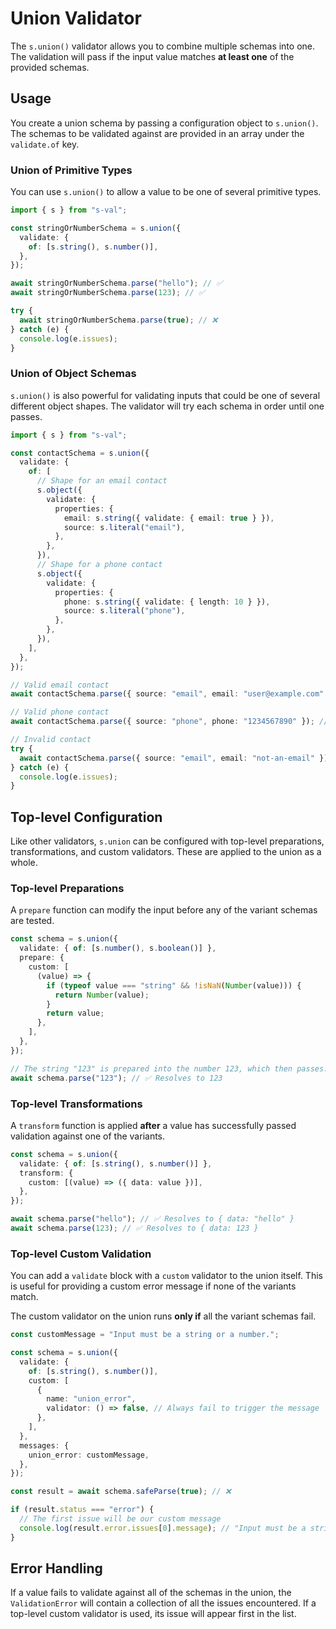 # Union Validator

The `s.union()` validator allows you to combine multiple schemas into one. The validation will pass if the input value matches **at least one** of the provided schemas.

## Usage

You create a union schema by passing a configuration object to `s.union()`. The schemas to be validated against are provided in an array under the `validate.of` key.

### Union of Primitive Types

You can use `s.union()` to allow a value to be one of several primitive types.

```typescript
import { s } from "s-val";

const stringOrNumberSchema = s.union({
  validate: {
    of: [s.string(), s.number()],
  },
});

await stringOrNumberSchema.parse("hello"); // ✅
await stringOrNumberSchema.parse(123); // ✅

try {
  await stringOrNumberSchema.parse(true); // ❌
} catch (e) {
  console.log(e.issues);
}
```

### Union of Object Schemas

`s.union()` is also powerful for validating inputs that could be one of several different object shapes. The validator will try each schema in order until one passes.

```typescript
import { s } from "s-val";

const contactSchema = s.union({
  validate: {
    of: [
      // Shape for an email contact
      s.object({
        validate: {
          properties: {
            email: s.string({ validate: { email: true } }),
            source: s.literal("email"),
          },
        },
      }),
      // Shape for a phone contact
      s.object({
        validate: {
          properties: {
            phone: s.string({ validate: { length: 10 } }),
            source: s.literal("phone"),
          },
        },
      }),
    ],
  },
});

// Valid email contact
await contactSchema.parse({ source: "email", email: "user@example.com" }); // ✅

// Valid phone contact
await contactSchema.parse({ source: "phone", phone: "1234567890" }); // ✅

// Invalid contact
try {
  await contactSchema.parse({ source: "email", email: "not-an-email" }); // ❌
} catch (e) {
  console.log(e.issues);
}
```

## Top-level Configuration

Like other validators, `s.union` can be configured with top-level preparations, transformations, and custom validators. These are applied to the union as a whole.

### Top-level Preparations

A `prepare` function can modify the input before any of the variant schemas are tested.

```typescript
const schema = s.union({
  validate: { of: [s.number(), s.boolean()] },
  prepare: {
    custom: [
      (value) => {
        if (typeof value === "string" && !isNaN(Number(value))) {
          return Number(value);
        }
        return value;
      },
    ],
  },
});

// The string "123" is prepared into the number 123, which then passes.
await schema.parse("123"); // ✅ Resolves to 123
```

### Top-level Transformations

A `transform` function is applied **after** a value has successfully passed validation against one of the variants.

```typescript
const schema = s.union({
  validate: { of: [s.string(), s.number()] },
  transform: {
    custom: [(value) => ({ data: value })],
  },
});

await schema.parse("hello"); // ✅ Resolves to { data: "hello" }
await schema.parse(123); // ✅ Resolves to { data: 123 }
```

### Top-level Custom Validation

You can add a `validate` block with a `custom` validator to the union itself. This is useful for providing a custom error message if none of the variants match.

The custom validator on the union runs **only if** all the variant schemas fail.

```typescript
const customMessage = "Input must be a string or a number.";

const schema = s.union({
  validate: {
    of: [s.string(), s.number()],
    custom: [
      {
        name: "union_error",
        validator: () => false, // Always fail to trigger the message
      },
    ],
  },
  messages: {
    union_error: customMessage,
  },
});

const result = await schema.safeParse(true); // ❌

if (result.status === "error") {
  // The first issue will be our custom message
  console.log(result.error.issues[0].message); // "Input must be a string or a number."
}
```

## Error Handling

If a value fails to validate against all of the schemas in the union, the `ValidationError` will contain a collection of all the issues encountered. If a top-level custom validator is used, its issue will appear first in the list.
